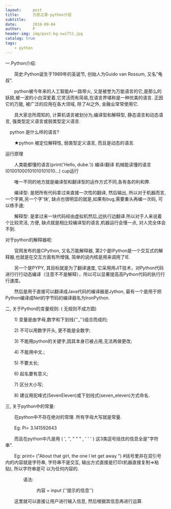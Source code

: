 ```yaml
---
layout:     post
title:      万恶之源-python介绍
subtitle:   
date:       2018-09-04
author:     P
header-img: img/post-bg-swift2.jpg
catalog: true
tags:
    - python
---
```

一.Python介绍:

　　简史:Python诞生于1989年的圣诞节, 创始人为Guido van Rossum, 又名"龟叔".

　　python被今年来的人工智能AI一路带火, 又是被誉为万能语言的它,是那么的妖娆,被一波的小白深爱着,它灵活而有简易,在语言界堪称是一种优美的语言. 正因它的万能, 被广泛的应用在各大领域, 除了AI之外, 金融业常常使用它.

　　具大家总所周知的, 计算机语言被划分为,编译型和解释型, 静态语言和动态语言, 强类型定义语言或弱类型定义语言.　　

　python 是什么样的语言?

　　★python 被定位解释性, 弱类型定义语言, 而且是动态的语言.

   运行原理 

　　人类能都懂的语言(print('Hello, dube.')) 编译/翻译 机械能读懂的语言(01001000101010101010...) cup运行

　　唯一不同的地方就是编译型和翻译型的运作方式不同,各有各的利和弊.

　　编译型: 是把所有代码拿过来直接一次性的翻译, 然后输出, 所以对于机器而言,一个字爽,另一个字'快', 缺点也很明显的就是,如果有bug,需要重头再编一次码, 可以练手速;

　　解释型: 是拿过来一块代码经由虚拟机然后,边执行边翻译.所以对于人来说着个比较灵活, 方便, 缺点就是相比较编译型的语言,机器运行会慢一点, 对人完全体会不到.

 对于python的解释器呢:

　　官网发布的是CPython, 又名万能解释器, 第2个是IPython是一个交互式的解释器,也就是在交互方面有所增强, 简单的说内核是用来调用了IE.

　　另一个是PYPY, 其目标就是为了翻译速度, 它采⽤用JIT技术，对Python代码进⾏行行动态编译（注意不不是解释），所以可以显著提⾼高Python代码的执⾏行行速度。

　　然后是用于直接可以翻译成Java代码的编译器是Jython, 最有一个是用于把Python编译成Net的字节码的编译器名为IronPython.  

二, 关于Python的变量规则: ( 无规则不成方圆)

　　1) 变量是由字母,数字和下划线(''_'')组合而成的;

　　2) 不可以用数字开头, 更不能是全数字;

　　3) 不能用python的关键字,因其本身已被占用,无法再做更改;

　　4) 不能用中文.;

　　5) 不要太长;

　　6) 起名要有意义;

　　7) 区分大小写;

　　8) 建议用驼峰式(SevenEleven)或下划线式(seven_eleven)方式命名.

三, 关于python中的常量:

　　在python中不存在绝对的常理. 所有字母大写就是常量.

　　Eg: Pi= 3.141592643

　　而且在python中凡是用 (  ',  '', " " " , ' ' ' ) 这3类逗号括住的信息全是"字符串".

　　Eg: print= ("About that girl, the one I let get away ")  #括号里并在双引号内的内容就是字符串, 字符串不是交互, 输出方式直接是打印(机器直接复制=>粘贴), 所以字符串是可 以为任何内容的.

　　　　语法:

　　　　　　　内容 = input (''提示的信息'')

　　这里就可以直接让用户进行输入信息, 然后根据其信息再进行运算.

